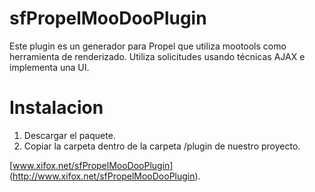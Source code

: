 sfPropelMooDooPlugin
====================
Este plugin es un generador para Propel que utiliza mootools como herramienta de renderizado. Utiliza solicitudes usando técnicas AJAX e implementa una UI.


Instalacion
===========
1) Descargar el paquete.
2) Copiar la carpeta dentro de la carpeta /plugin de nuestro proyecto.



[www.xifox.net/sfPropelMooDooPlugin] (http://www.xifox.net/sfPropelMooDooPlugin).

